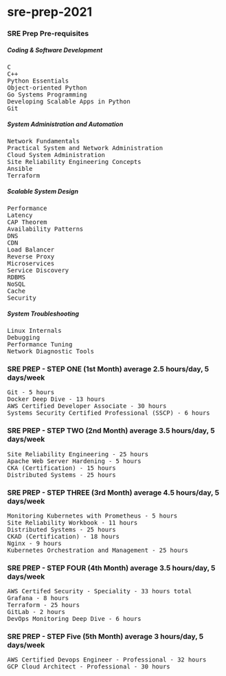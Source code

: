 # sre-prep-2021
### SRE Prep Pre-requisites 

##### Coding & Software Development
<pre>
C 
C++
Python Essentials
Object-oriented Python 
Go Systems Programming 
Developing Scalable Apps in Python 
Git 
</pre>

##### System Administration and Automation
<pre>
Network Fundamentals
Practical System and Network Administration 
Cloud System Administration 
Site Reliability Engineering Concepts
Ansible 
Terraform 
</pre>

##### Scalable System Design
<pre>
Performance 
Latency 
CAP Theorem 
Availability Patterns
DNS 
CDN
Load Balancer 
Reverse Proxy 
Microservices 
Service Discovery 
RDBMS 
NoSQL 
Cache 
Security 
</pre>

##### System Troubleshooting
<pre>
Linux Internals 
Debugging 
Performance Tuning 
Network Diagnostic Tools
</pre>


### SRE PREP - STEP ONE (1st Month) average 2.5 hours/day, 5 days/week
<pre>
Git - 5 hours 
Docker Deep Dive - 13 hours 
AWS Certified Developer Associate - 30 hours 
Systems Security Certified Professional (SSCP) - 6 hours 
</pre>

### SRE PREP - STEP TWO (2nd Month) average 3.5 hours/day, 5 days/week
<pre>
Site Reliability Engineering - 25 hours 
Apache Web Server Hardening - 5 hours 
CKA (Certification) - 15 hours 
Distributed Systems - 25 hours 
</pre>

### SRE PREP - STEP THREE (3rd Month) average 4.5 hours/day, 5 days/week
<pre>
Monitoring Kubernetes with Prometheus - 5 hours 
Site Reliability Workbook - 11 hours 
Distributed Systems - 25 hours 
CKAD (Certification) - 18 hours 
Nginx - 9 hours
Kubernetes Orchestration and Management - 25 hours 
</pre>

### SRE PREP - STEP FOUR (4th Month) average 3.5 hours/day, 5 days/week
<pre>
AWS Certifed Security - Speciality - 33 hours total
Grafana - 8 hours 
Terraform - 25 hours 
GitLab - 2 hours 
DevOps Monitoring Deep Dive - 6 hours 
</pre>

### SRE PREP - STEP Five (5th Month) average 3 hours/day, 5 days/week 
<pre>
AWS Certified Devops Engineer - Professional - 32 hours 
GCP Cloud Architect - Professional - 30 hours
</pre>
